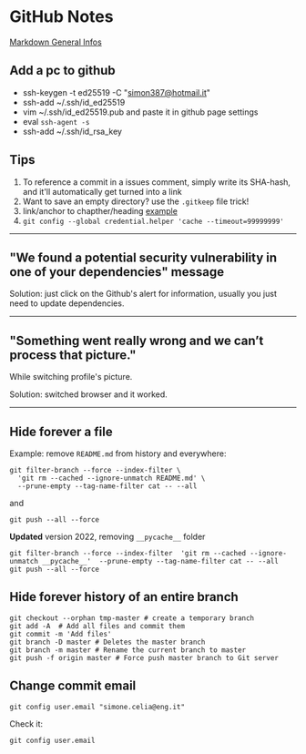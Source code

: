 # GitHub Notes

[Markdown General Infos](markdown.md)

## Add a pc to github

+ ssh-keygen -t ed25519 -C "simon387@hotmail.it"
+ ssh-add ~/.ssh/id_ed25519
+ vim ~/.ssh/id_ed25519.pub and paste it in github page settings
+ eval `ssh-agent -s`
+ ssh-add ~/.ssh/id_rsa_key

## Tips

1. To reference a commit in a issues comment, simply write its SHA-hash, and it'll automatically get turned into a link
2. Want to save an empty directory? use the ```.gitkeep``` file trick!
3. link/anchor to chapther/heading [example](##-Tips)
4. ```git config --global credential.helper 'cache --timeout=99999999'```

---

## "We found a potential security vulnerability in one of your dependencies" message

Solution: just click on the Github's alert for information, usually you just need to update dependencies.

---

## "Something went really wrong and we can’t process that picture."

While switching profile's picture.

Solution: switched browser and it worked.

---

## Hide forever a file

Example: remove ```README.md``` from history and everywhere:

```
git filter-branch --force --index-filter \
  'git rm --cached --ignore-unmatch README.md' \
  --prune-empty --tag-name-filter cat -- --all
```

and

```
git push --all --force
```

**Updated** version 2022, removing ```__pycache__``` folder

```
git filter-branch --force --index-filter  'git rm --cached --ignore-unmatch __pycache__'  --prune-empty --tag-name-filter cat -- --all
git push --all --force
```

## Hide forever history of an entire branch

```
git checkout --orphan tmp-master # create a temporary branch
git add -A  # Add all files and commit them
git commit -m 'Add files'
git branch -D master # Deletes the master branch
git branch -m master # Rename the current branch to master
git push -f origin master # Force push master branch to Git server
```

## Change commit email

```
git config user.email "simone.celia@eng.it"
```

Check it:

```
git config user.email
```
